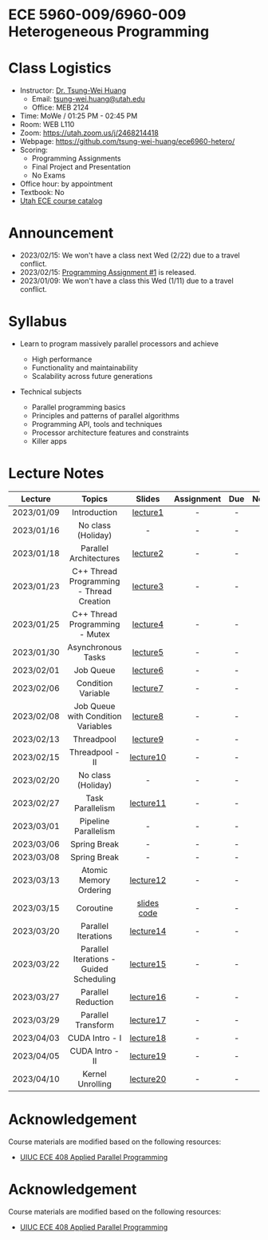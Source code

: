 # ECE 5960-009/6960-009 Heterogeneous Programming

# Class Logistics

+ Instructor: [Dr. Tsung-Wei Huang](https://tsung-wei-huang.github.io/)
  + Email: tsung-wei.huang@utah.edu
  + Office: MEB 2124
+ Time: MoWe / 01:25 PM - 02:45 PM
+ Room: WEB L110
+ Zoom: https://utah.zoom.us/j/2468214418
+ Webpage: https://github.com/tsung-wei-huang/ece6960-hetero/
+ Scoring: 
  + Programming Assignments
  + Final Project and Presentation
  + No Exams
+ Office hour: by appointment
+ Textbook: No
+ [Utah ECE course catalog](https://student.apps.utah.edu/uofu/stu/ClassSchedules/main/1234/class_list.html?subject=ECE)

# Announcement

+ 2023/02/15: We won't have a class next Wed (2/22) due to a travel conflict.
+ 2023/02/15: [Programming Assignment #1](https://github.com/tsung-wei-huang/ece6960-heterogeneous-programming/issues/1) is released.
+ 2023/01/09: We won't have a class this Wed (1/11) due to a travel conflict.

# Syllabus

+ Learn to program massively parallel processors and achieve
  + High performance
  + Functionality and maintainability
  + Scalability across future generations

+ Technical subjects
  + Parallel programming basics
  + Principles and patterns of parallel algorithms
  + Programming API, tools and techniques
  + Processor architecture features and constraints
  + Killer apps

# Lecture Notes

| Lecture  | Topics | Slides | Assignment | Due | Note |
| :-:      | :-:    | :-:    | :-: | :-:        | :-: | 
| 2023/01/09 | Introduction | [lecture1](Lectures/lecture1.pdf) | - | - | - |
| 2023/01/16 | No class (Holiday) | - | - | - | - |
| 2023/01/18 | Parallel Architectures | [lecture2](Lectures/lecture2.pdf) | - | - | - |
| 2023/01/23 | C++ Thread Programming - Thread Creation | [lecture3](Lectures/lecture3.pdf) | - | - | - |
| 2023/01/25 | C++ Thread Programming - Mutex | [lecture4](Lectures/lecture3.pdf) | - | - | - |
| 2023/01/30 | Asynchronous Tasks | [lecture5](Code/lecture5) | - | - | - |
| 2023/02/01 | Job Queue | [lecture6](Code/lecture6) | - | - | - |
| 2023/02/06 | Condition Variable | [lecture7](Code/lecture7) | - | - | - |
| 2023/02/08 | Job Queue with Condition Variables | [lecture8](Code/lecture8) | - | - | - |
| 2023/02/13 | Threadpool | [lecture9](Code/lecture9) | - | - | - |
| 2023/02/15 | Threadpool - II | [lecture10](Code/lecture10) | - | - | - |
| 2023/02/20 | No class (Holiday) | - | - | - | - |
| 2023/02/27 | Task Parallelism | [lecture11](Code/lecture11) | - | - | - |
| 2023/03/01 | Pipeline Parallelism | - | - | - | - |
| 2023/03/06 | Spring Break | - | - | - | - |
| 2023/03/08 | Spring Break | - | - | - | - |
| 2023/03/13 | Atomic Memory Ordering | [lecture12](Code/lecture12) | - | - | - |
| 2023/03/15 | Coroutine | [slides](Lectures/coroutine.pdf) [code](Code/coroutine) | - | - | - |
| 2023/03/20 | Parallel Iterations | [lecture14](Code/lecture14) | - | - | - |
| 2023/03/22 | Parallel Iterations - Guided Scheduling | [lecture15](Code/lecture15) | - | - | - |
| 2023/03/27 | Parallel Reduction | [lecture16](Code/lecture16) | - | - | - |
| 2023/03/29 | Parallel Transform | [lecture17](Code/lecture17) | - | - | - |
| 2023/04/03 | CUDA Intro - I| [lecture18](Code/lecture18) | - | - | - |
| 2023/04/05 | CUDA Intro - II | [lecture19](Code/lecture19) | - | - | - |
| 2023/04/10 | Kernel Unrolling | [lecture20](Code/lecture20) | - | - | - |


# Acknowledgement

Course materials are modified based on the following resources:
  + [UIUC ECE 408 Applied Parallel Programming](https://ece.illinois.edu/academics/courses/ece408)

# Acknowledgement

Course materials are modified based on the following resources:
  + [UIUC ECE 408 Applied Parallel Programming](https://ece.illinois.edu/academics/courses/ece408)

